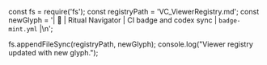 const fs = require('fs');
const registryPath = 'VC_ViewerRegistry.md';
const newGlyph = '| 🧭 | Ritual Navigator | CI badge and codex sync | `badge-mint.yml` |\n';

fs.appendFileSync(registryPath, newGlyph);
console.log("Viewer registry updated with new glyph.");
